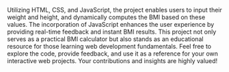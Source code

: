 Utilizing HTML, CSS, and JavaScript, the project enables users to input their weight and height, and dynamically computes the BMI based on these values. The incorporation of JavaScript enhances the user experience by providing real-time feedback and instant BMI results. This project not only serves as a practical BMI calculator but also stands as an educational resource for those learning web development fundamentals. Feel free to explore the code, provide feedback, and use it as a reference for your own interactive web projects. Your contributions and insights are highly valued!
